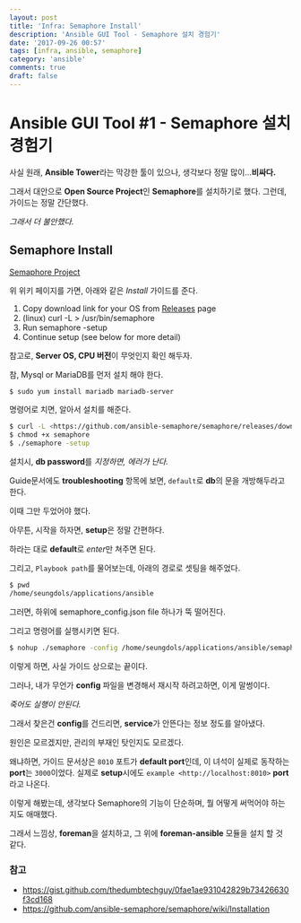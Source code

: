 ```yaml
---
layout: post
title: 'Infra: Semaphore Install'
description: 'Ansible GUI Tool - Semaphore 설치 경험기'
date: '2017-09-26 00:57'
tags: [infra, ansible, semaphore]
category: 'ansible'
comments: true
draft: false
---
```


# Ansible GUI Tool #1 - Semaphore 설치 경험기

사실 원래, **Ansible Tower**라는 막강한 툴이 있으나, 생각보다 정말 많이…**비싸다.**

그래서 대안으로 **Open Source Project**인 **Semaphore**를 설치하기로 했다. 그런데, 가이드는 정말 간단했다.

_그래서 더 불안했다._

## Semaphore Install

[Semaphore Project](https://github.com/ansible-semaphore/semaphore)

위 위키 페이지를 가면, 아래와 같은 _Install_ 가이드를 준다.

1. Copy download link for your OS from [Releases](https://github.com/ansible-semaphore/semaphore/releases) page
2. (linux) curl -L <link> > /usr/bin/semaphore
3. Run semaphore -setup
4. Continue setup (see below for more detail)

참고로, **Server OS, CPU 버전**이 무엇인지 확인 해두자.

참, Mysql or MariaDB를 먼저 설치 해야 한다.

```bash
$ sudo yum install mariadb mariadb-server
```

명령어로 치면, 알아서 설치를 해준다.

```bash
$ curl -L <https://github.com/ansible-semaphore/semaphore/releases/download/v2.4.1/semaphore_linux_386> > /home/seungdols/applications/semaphore
$ chmod +x semaphore
$ ./semaphore -setup
```

설치시, **db password**를 _지정하면, 에러가 난다._

Guide문서에도 **troubleshooting** 항목에 보면, `default`로 **db**의 문을 개방해두라고 한다.

이때 그만 두었어야 했다.

아무튼, 시작을 하자면, **setup**은 정말 간편하다.

하라는 대로 **default**로 *enter*만 쳐주면 된다.

그리고, `Playbook path`를 물어보는데, 아래의 경로로 셋팅을 해주었다.

```bash
$ pwd
/home/seungdols/applications/ansible
```

그러면, 하위에 semaphore_config.json file 하나가 뚝 떨어진다.

그리고 명령어를 실행시키면 된다.

```bash
$ nohup ./semaphore -config /home/seungdols/applications/ansible/semaphore_config.json &
```

이렇게 하면, 사실 가이드 상으로는 끝이다.

그러나, 내가 무언가 **config** 파일을 변경해서 재시작 하려고하면, 이게 말썽이다.

_죽어도 실행이 안된다._

그래서 찾은건 **config**를 건드리면, **service**가 안뜬다는 정보 정도를 알아냈다.

원인은 모르겠지만, 관리의 부재인 탓인지도 모르겠다.

왜냐하면, 가이드 문서상은 `8010` 포트가 **default port**인데, 이 녀석이 실제로 동작하는 **port**는 `3000`이었다. 실제로 **setup**시에도 `example <http://localhost:8010>` **port**라고 나온다.

이렇게 해봤는데, 생각보다 Semaphore의 기능이 단순하며, 뭘 어떻게 써먹어야 하는지도 애매했다.

그래서 느낌상, **foreman**을 설치하고, 그 위에 **foreman-ansible** 모듈을 설치 할 것 같다.

### 참고

- <https://gist.github.com/thedumbtechguy/0fae1ae931042829b73426630f3cd168>
- <https://github.com/ansible-semaphore/semaphore/wiki/Installation>

